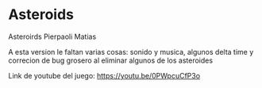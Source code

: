 # Asteroids
Asteroirds Pierpaoli Matias

A esta version le faltan varias cosas: sonido y musica, algunos delta time y correcion de bug grosero al eliminar algunos de los asteroides

Link de youtube del juego: https://youtu.be/0PWpcuCfP3o

